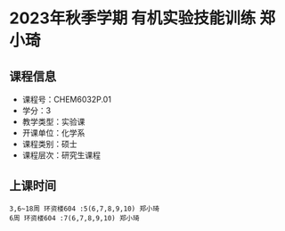 # 2023年秋季学期 有机实验技能训练 郑小琦






## 课程信息

- 课程号：CHEM6032P.01
- 学分：3
- 教学类型：实验课
- 开课单位：化学系
- 课程类别：硕士
- 课程层次：研究生课程

## 上课时间

```
3,6~18周 环资楼604 :5(6,7,8,9,10) 郑小琦
6周 环资楼604 :7(6,7,8,9,10) 郑小琦
```

